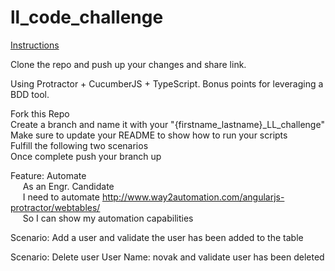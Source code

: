 # ll_code_challenge

[Instructions](#instructions)<br />

Clone the repo and push up your changes and share link.

Using Protractor + CucumberJS + TypeScript.
Bonus points for leveraging a BDD tool.

Fork this Repo<br />
Create a branch and name it with your "{firstname_lastname}_LL_challenge"<br />
Make sure to update your README to show how to run your scripts<br />
Fulfill the following two scenarios<br />
Once complete push your branch up

Feature: Automate<br /> 
&nbsp;&nbsp;&nbsp;&nbsp;&nbsp;As an Engr. Candidate<br />
&nbsp;&nbsp;&nbsp;&nbsp;&nbsp;I need to automate  http://www.way2automation.com/angularjs-protractor/webtables/<br /> 
&nbsp;&nbsp;&nbsp;&nbsp;&nbsp;So I can show my automation capabilities<br />
    
Scenario: Add a user and validate the user has been added to the table<br />

Scenario: Delete user User Name: novak and validate user has been deleted<br />
